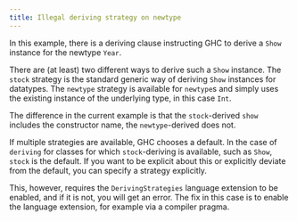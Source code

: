 ```yaml
---
title: Illegal deriving strategy on newtype
---
```


In this example, there is a deriving clause instructing GHC
to derive a `Show` instance for the newtype `Year`.

There are (at least) two different ways to derive such a `Show`
instance. The `stock` strategy is the standard generic way of
deriving `Show` instances for datatypes. The `newtype` strategy
is available for `newtype`s and simply uses the existing instance
of the underlying type, in this case `Int`.

The difference in the current example is that the `stock`-derived
`show` includes the constructor name, the `newtype`-derived does
not.

If multiple strategies are available, GHC chooses a default. In
the case of `deriving` for classes for which `stock`-deriving is
available, such as `Show`, `stock` is the default. If you want to
be explicit about this or explicitly deviate from the default,
you can specify a strategy explicitly.

This, however, requires the `DerivingStrategies` language extension
to be enabled, and if it is not, you will get an error. The fix in
this case is to enable the language extension, for example via a
compiler pragma.
